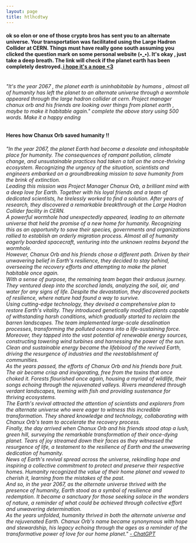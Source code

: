 ```yaml
---
layout: page
title: htlhcdtwy
---
```

<div align="left">
 <h4>
   ok so elon or one of those crypto bros has sent you to an alternate universe. Your transportation was facilitated using the Large Hadron Collider at CERN.
   Things must have really gone south assuming you clicked the question mark on some personal website (•_•). It's okay , just take a deep breath.
   The link will check if the planet earth has been completely destroyed.<a href="https://hasthelargehadroncolliderdestroyedtheworldyet.com/" > i hope it's a nope <3 </a><br>
</h4>
    
<h6>
 <br>
 "It's the year 2067 , the planet earth is uninhabitable by humans , almost all of humanity has left the planet to an alternate universe through a wormhole appeared through the large hadron collider at cern.
 Project manager chanux orb and his friends are looking over things from planet earth , maybe to make it habitable again."  complete the above story using 500 words. Make it a happy ending
 <br>
</h6>
 
 <h4>Heres how Chanux Orb saved humanity !!</h4>
 <h6>
 "In the year 2067, the planet Earth had become a desolate and inhospitable place for humanity. The consequences of rampant pollution, climate change, and unsustainable practices had taken a toll on the once-thriving ecosystem. Recognizing the urgency of the situation, scientists and engineers embarked on a groundbreaking mission to save humanity from the brink of extinction.
<br>
Leading this mission was Project Manager Chanux Orb, a brilliant mind with a deep love for Earth. Together with his loyal friends and a team of dedicated scientists, he tirelessly worked to find a solution. After years of research, they discovered a remarkable breakthrough at the Large Hadron Collider facility in CERN.
<br>
A powerful wormhole had unexpectedly appeared, leading to an alternate universe that held the promise of a new home for humanity. Recognizing this as an opportunity to save their species, governments and organizations rallied to establish an orderly migration process. Almost all of humanity eagerly boarded spacecraft, venturing into the unknown realms beyond the wormhole.
<br>
However, Chanux Orb and his friends chose a different path. Driven by their unwavering belief in Earth's resilience, they decided to stay behind, overseeing the recovery efforts and attempting to make the planet habitable once again.
<br>
With a sense of purpose, the remaining team began their arduous journey. They ventured deep into the scorched lands, analyzing the soil, air, and water for any signs of life. Despite the devastation, they discovered pockets of resilience, where nature had found a way to survive.
<br>
Using cutting-edge technology, they devised a comprehensive plan to restore Earth's vitality. They introduced genetically modified plants capable of withstanding harsh conditions, which gradually started to reclaim the barren landscapes. The team implemented large-scale desalination processes, transforming the polluted oceans into a life-sustaining force.
<br>
Moreover, they tapped into the vast potential of renewable energy sources, constructing towering wind turbines and harnessing the power of the sun. Clean and sustainable energy became the lifeblood of the revived Earth, driving the resurgence of industries and the reestablishment of communities.
<br>
As the years passed, the efforts of Chanux Orb and his friends bore fruit. The air became crisp and invigorating, free from the toxins that once choked it. Forests flourished once again, housing a myriad of wildlife, their songs echoing through the rejuvenated valleys. Rivers meandered through verdant landscapes, teeming with fish and providing sustenance for thriving ecosystems.
<br>
The Earth's revival attracted the attention of scientists and explorers from the alternate universe who were eager to witness this incredible transformation. They shared knowledge and technology, collaborating with Chanux Orb's team to accelerate the recovery process.
<br>
Finally, the day arrived when Chanux Orb and his friends stood atop a lush, green hill, surveying the remarkable transformation of their once-dying planet. Tears of joy streamed down their faces as they witnessed the resurgence of life, a testament to the resilience of Earth and the unwavering dedication of humanity.
<br>
News of Earth's revival spread across the universe, rekindling hope and inspiring a collective commitment to protect and preserve their respective homes. Humanity recognized the value of their home planet and vowed to cherish it, learning from the mistakes of the past.
<br>
And so, in the year 2067, as the alternate universe thrived with the presence of humanity, Earth stood as a symbol of resilience and redemption. It became a sanctuary for those seeking solace in the wonders of nature, a reminder of what could be achieved through collective effort and unwavering determination.
<br>
As the years unfolded, humanity thrived in both the alternate universe and the rejuvenated Earth. Chanux Orb's name became synonymous with hope and stewardship, his legacy echoing through the ages as a reminder of the transformative power of love for our home planet." <a href="https://chat.openai.com/" > - ChatGPT </a>
</h6>
  
</div>
